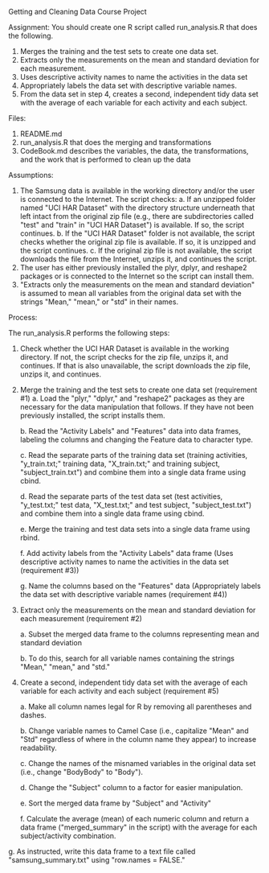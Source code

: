 
Getting and Cleaning Data Course Project

Assignment:
You should create one R script called run_analysis.R that does the following.

1.	Merges the training and the test sets to create one data set.
2.	Extracts only the measurements on the mean and standard deviation for each measurement.
3.	Uses descriptive activity names to name the activities in the data set
4.	Appropriately labels the data set with descriptive variable names.
5.	From the data set in step 4, creates a second, independent tidy data set with the average of each variable for each activity and each subject.

Files:

1.  README.md 
2.  run_analysis.R that does the merging and transformations
3.  CodeBook.md describes the variables, the data, the transformations, and the work that is performed to clean up the data

Assumptions:

1.	The Samsung data is available in the working directory and/or the user is connected to the Internet. The script checks:
    a.	If an unzipped folder named "UCI HAR Dataset" with the directory structure underneath that left intact from the original zip file          (e.g., there are subdirectories called "test" and "train" in "UCI HAR Dataset") is available. If so, the script continues.
    b.	If the "UCI HAR Dataset" folder is not available, the script checks whether the original zip file is available. If so, it is               unzipped and the script continues.
    c.	If the original zip file is not available, the script downloads the file from the Internet, unzips it, and continues the script.
2.	The user has either previously installed the plyr, dplyr, and reshape2 packages or is connected to the Internet so the script can          install them.
3.	"Extracts only the measurements on the mean and standard deviation" is assumed to mean all variables from the original data set with       the strings "Mean," "mean," or "std" in their names.

Process:

The run_analysis.R performs the following steps:

1.	Check whether the UCI HAR Dataset is available in the working directory. If not, the script checks for the zip file, unzips it, and        continues. If that is also unavailable, the script downloads the zip file, unzips it, and continues.

2.	Merge the training and the test sets to create one data set (requirement #1)
    a.	Load the "plyr," "dplyr," and "reshape2" packages as they are necessary for the data manipulation that follows. If they have not           been previously installed, the script installs them.

    b.	Read the "Activity Labels" and "Features" data into data frames, labeling the columns and changing the Feature data to character           type.
    
    c.	Read the separate parts of the training data set (training activities, "y_train.txt;" training data, "X_train.txt;" and training           subject, "subject_train.txt") and combine them into a single data frame using cbind.
    
    d.	Read the separate parts of the test data set (test activities, "y_test.txt;" test data, "X_test.txt;" and test subject,                    "subject_test.txt") and combine them into a single data frame using cbind.
    
    e.	Merge the training and test data sets into a single data frame using rbind.
    
    f.	Add activity labels from the "Activity Labels" data frame (Uses descriptive activity names to name the activities in the data set          (requirement #3))
    
    g.	Name the columns based on the "Features" data (Appropriately labels the data set with descriptive variable names (requirement #4))

3.	Extract only the measurements on the mean and standard deviation for each measurement (requirement #2)

    a.	Subset the merged data frame to the columns representing mean and standard deviation
    
    b.	To do this, search for all variable names containing the strings "Mean," "mean," and "std."
    

4.	Create a second, independent tidy data set with the average of each variable for each activity and each subject (requirement #5)

    a.	Make all column names legal for R by removing all parentheses and dashes.
    
    b.	Change variable names to Camel Case (i.e., capitalize "Mean" and "Std" regardless of where in the column name they appear) to              increase readability.
    
    c.	Change the names of the misnamed variables in the original data set (i.e., change "BodyBody" to "Body").
    
    d.	Change the "Subject" column to a factor for easier manipulation.
    
    e.	Sort the merged data frame by "Subject" and "Activity"
    
    f.	Calculate the average (mean) of each numeric column and return a data frame ("merged_summary" in the script) with the average for          each subject/activity combination.
    
   g.	As instructed, write this data frame to a text file called "samsung_summary.txt" using "row.names = FALSE."

